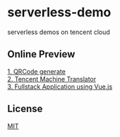 # serverless-demo

serverless demos on tencent cloud

## Online Preview

[1. QRCode generate](http://service-7kqwzu92-1251556596.gz.apigw.tencentcs.com/release/qrgen?q=yugasun.com)  
[2. Tencent Machine Translator](http://service-7kqwzu92-1251556596.gz.apigw.tencentcs.com/release/dict?q=hello)  
[3. Fullstack Application using Vue.js](https://serverless.yugasun.com/)  
 
## License

[MIT](./LICENSE)